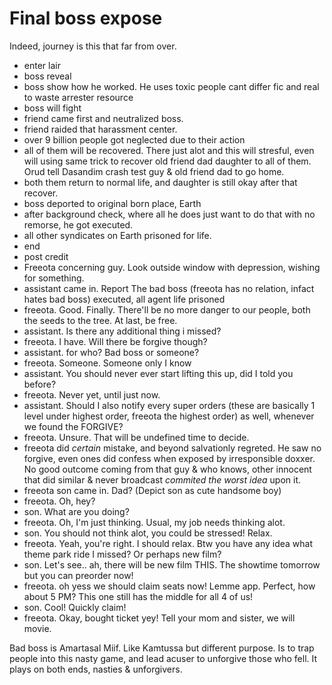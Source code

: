 # Final boss expose

Indeed, journey is this that far from over.

- enter lair
- boss reveal
- boss show how he worked. He uses toxic people cant differ fic and real to waste arrester resource
- boss will fight
- friend came first and neutralized boss.
- friend raided that harassment center.
- over 9 billion people got neglected due to their action
- all of them will be recovered. There just alot and this will stresful, even will using same trick to recover old friend dad daughter to all of them. Orud tell Dasandim crash test guy & old friend dad to go home.
- both them return to normal life, and daughter is still okay after that recover.
- boss deported to original born place, Earth
- after background check, where all he does just want to do that with no remorse, he got executed.
- all other syndicates on Earth prisoned for life.
- end
- post credit
- Freeota concerning guy. Look outside window with depression, wishing for something.
- assistant came in. Report The bad boss (freeota has no relation, infact hates bad boss) executed, all agent life prisoned
- freeota. Good. Finally. There'll be no more danger to our people, both the seeds to the tree. At last, be free.
- assistant. Is there any additional thing i missed?
- freeota. I have. Will there be forgive though?
- assistant. for who? Bad boss or someone?
- freeota. Someone. Someone only I know
- assistant. You should never ever start lifting this up, did I told you before?
- freeota. Never yet, until just now.
- assistant. Should I also notify every super orders (these are basically 1 level under highest order, freeota the highest order) as well, whenever we found the FORGIVE?
- freeota. Unsure. That will be undefined time to decide.
- freeota did *certain* mistake, and beyond salvationly regreted. He saw no forgive, even ones did confess when exposed by irresponsible doxxer. No good outcome coming from that guy & who knows, other innocent that did similar & never broadcast *commited the worst idea* upon it.
- freeota son came in. Dad? (Depict son as cute handsome boy)
- freeota. Oh, hey?
- son. What are you doing?
- freeota. Oh, I'm just thinking. Usual, my job needs thinking alot.
- son. You should not think alot, you could be stressed! Relax.
- freeota. Yeah, you're right. I should relax. Btw you have any idea what theme park ride I missed? Or perhaps new film?
- son. Let's see.. ah, there will be new film THIS. The showtime tomorrow but you can preorder now!
- freeota. oh yess we should claim seats now! Lemme app. Perfect, how about 5 PM? This one still has the middle for all 4 of us!
- son. Cool! Quickly claim!
- freeota. Okay, bought ticket yey! Tell your mom and sister, we will movie.

Bad boss is Amartasal Miif. Like Kamtussa but different purpose. Is to trap people into this nasty game, and lead acuser to unforgive those who fell. It plays on both ends, nasties & unforgivers.